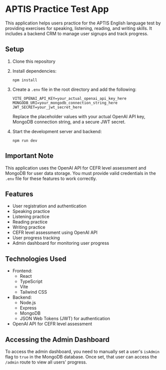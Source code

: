 # APTIS Practice Test App

This application helps users practice for the APTIS English language test by providing exercises for speaking, listening, reading, and writing skills. It includes a backend CRM to manage user signups and track progress.

## Setup

1. Clone this repository
2. Install dependencies:
   ```
   npm install
   ```
3. Create a `.env` file in the root directory and add the following:
   ```
   VITE_OPENAI_API_KEY=your_actual_openai_api_key_here
   MONGODB_URI=your_mongodb_connection_string_here
   JWT_SECRET=your_jwt_secret_here
   ```
   Replace the placeholder values with your actual OpenAI API key, MongoDB connection string, and a secure JWT secret.

4. Start the development server and backend:
   ```
   npm run dev
   ```

## Important Note

This application uses the OpenAI API for CEFR level assessment and MongoDB for user data storage. You must provide valid credentials in the `.env` file for these features to work correctly.

## Features

- User registration and authentication
- Speaking practice
- Listening practice
- Reading practice
- Writing practice
- CEFR level assessment using OpenAI API
- User progress tracking
- Admin dashboard for monitoring user progress

## Technologies Used

- Frontend:
  - React
  - TypeScript
  - Vite
  - Tailwind CSS
- Backend:
  - Node.js
  - Express
  - MongoDB
  - JSON Web Tokens (JWT) for authentication
- OpenAI API for CEFR level assessment

## Accessing the Admin Dashboard

To access the admin dashboard, you need to manually set a user's `isAdmin` flag to `true` in the MongoDB database. Once set, that user can access the `/admin` route to view all users' progress.